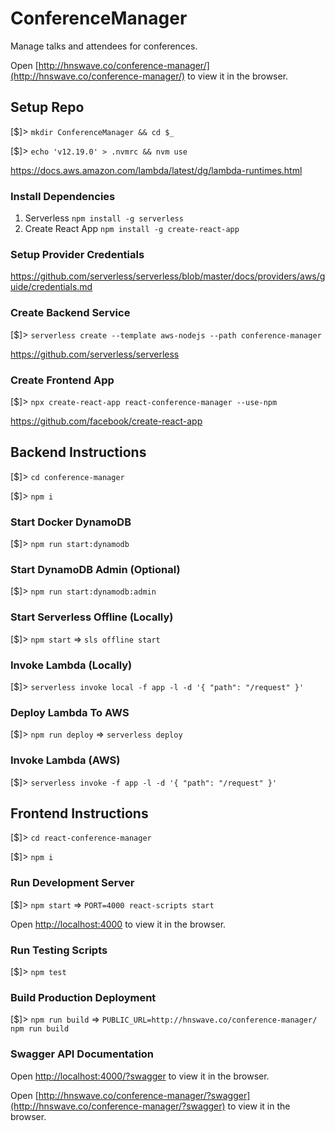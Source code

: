 # ConferenceManager

Manage talks and attendees for conferences.

Open [http://hnswave.co/conference-manager/](http://hnswave.co/conference-manager/) to view it in the browser.

## Setup Repo

[$]> `mkdir ConferenceManager && cd $_`

[$]> `echo 'v12.19.0' > .nvmrc && nvm use`

https://docs.aws.amazon.com/lambda/latest/dg/lambda-runtimes.html

### Install Dependencies

1. Serverless `npm install -g serverless`
2. Create React App `npm install -g create-react-app`

### Setup Provider Credentials

https://github.com/serverless/serverless/blob/master/docs/providers/aws/guide/credentials.md

### Create Backend Service

[$]> `serverless create --template aws-nodejs --path conference-manager`

https://github.com/serverless/serverless

### Create Frontend App

[$]> `npx create-react-app react-conference-manager --use-npm`

https://github.com/facebook/create-react-app

## Backend Instructions

[$]> `cd conference-manager`

[$]> `npm i`

### Start Docker DynamoDB

[$]> `npm run start:dynamodb`

### Start DynamoDB Admin (Optional)

[$]> `npm run start:dynamodb:admin`

### Start Serverless Offline (Locally)

[$]> `npm start` => `sls offline start`

### Invoke Lambda (Locally)

[$]> `serverless invoke local -f app -l -d '{ "path": "/request" }'`

### Deploy Lambda To AWS

[$]> `npm run deploy` => `serverless deploy`

### Invoke Lambda (AWS)

[$]> `serverless invoke -f app -l -d '{ "path": "/request" }'`

## Frontend Instructions

[$]> `cd react-conference-manager`

[$]> `npm i`

### Run Development Server

[$]> `npm start` => `PORT=4000 react-scripts start`

Open [http://localhost:4000](http://localhost:4000) to view it in the browser.

### Run Testing Scripts

[$]> `npm test`

### Build Production Deployment

[$]> `npm run build` => `PUBLIC_URL=http://hnswave.co/conference-manager/ npm run build`

### Swagger API Documentation

Open [http://localhost:4000/?swagger](http://localhost:4000/?swagger) to view it in the browser.

Open [http://hnswave.co/conference-manager/?swagger](http://hnswave.co/conference-manager/?swagger) to view it in the browser.
